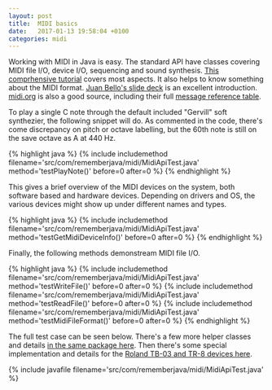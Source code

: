 ```yaml
---
layout: post
title:  MIDI basics
date:   2017-01-13 19:58:04 +0100
categories: midi
---
```


Working with MIDI in Java is easy. The standard API have classes covering MIDI file I/O, device I/O, sequencing and sound synthesis. [This comprhensive tutorial][midi-tut] covers most aspects. It also helps to know something about the MIDI format. [Juan Bello's slide deck][bello] is an excellent introduction. [midi.org][midi-org] is also a good source, including their full [message reference table][msgref].

To play a single C note through the default included "Gervill" soft synthezier, the following snippet will do. As commented in the code, there's come discrepancy on pitch or octave labelling, but the 60th note is still on the save octave as A at 440 Hz.

{% highlight java %}
{% include includemethod filename='src/com/rememberjava/midi/MidiApiTest.java' method='testPlayNote()' before=0  after=0 %}
{% endhighlight %}

This gives a brief overview of the MIDI devices on the system, both software based and hardware devices. Depending on drivers and OS, the various devices might show up under different names and types.

{% highlight java %}
{% include includemethod filename='src/com/rememberjava/midi/MidiApiTest.java' method='testGetMidiDeviceInfo()' before=0  after=0 %}
{% endhighlight %}

Finally, the following methods demonstream MIDI file I/O. 

{% highlight java %}
{% include includemethod filename='src/com/rememberjava/midi/MidiApiTest.java' method='testWriteFile()' before=0  after=0 %}
{% include includemethod filename='src/com/rememberjava/midi/MidiApiTest.java' method='testReadFile()' before=0  after=0 %}
{% include includemethod filename='src/com/rememberjava/midi/MidiApiTest.java' method='testMidiFileFormat()' before=0  after=0 %}
{% endhighlight %}

The full test case can be seen below. There's a few more helper classes and details [in the same package here][rj-midi]. Then there's some special implementation and details for the [Roland TB-03 and TR-8 devices here][rj-roland].

{% include javafile filename='src/com/rememberjava/midi/MidiApiTest.java' %}

[midi-tut]: https://docs.oracle.com/javase/tutorial/sound/overview-MIDI.html
[bello]: https://www.nyu.edu/classes/bello/FMT_files/9_MIDI_code.pdf
[midi-org]: http://midi.org
[msgref]: https://www.midi.org/specifications/item/table-1-summary-of-midi-message
[rj-midi]: https://github.com/hblok/rememberjava/tree/master/_includes/src/com/rememberjava/midi
[rj-roland]: https://github.com/hblok/rememberjava/tree/master/_includes/src/com/rememberjava/midi/roland

